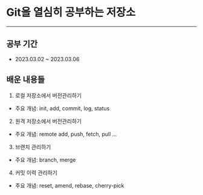# Git을 열심히 공부하는 저장소
---

## 공부 기간
- 2023.03.02 ~ 2023.03.06

## 배운 내용들
1.  로컬 저장소에서 버전관리하기
- 주요 개념: init, add, commit, log, status
2. 원격 저장소에서 버전관리하기
- 주요 개념: remote add, push, fetch, pull ...
3. 브랜치 관리하기
-  주요 개념: branch, merge
4. 커밋 이력 관리하기
- 주요 개념: reset, amend, rebase, cherry-pick